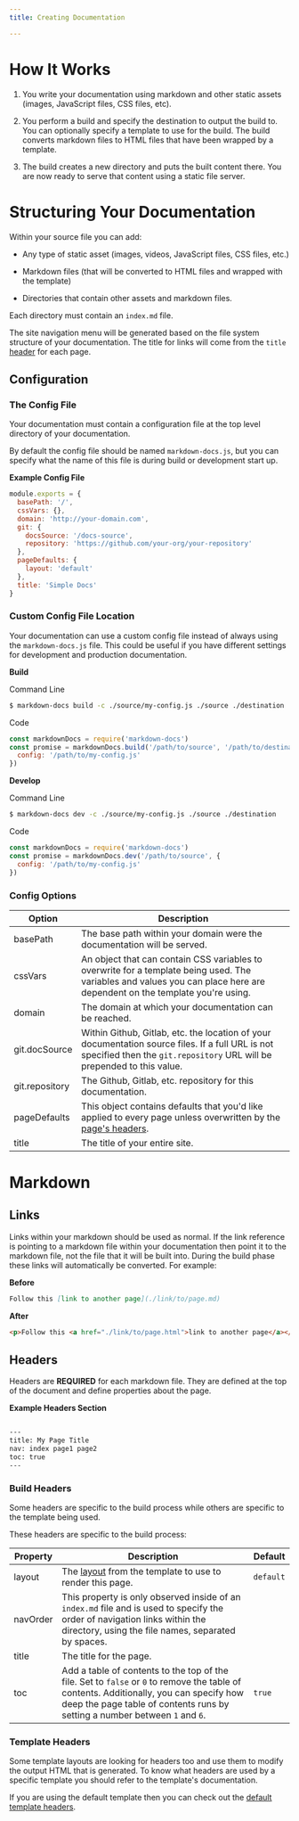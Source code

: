 ```yaml
---
title: Creating Documentation

---
```


# How It Works

1. You write your documentation using markdown and other static assets (images, JavaScript files, CSS files, etc).

2. You perform a build and specify the destination to output the build to. You can optionally specify a template to use for the build. The build converts markdown files to HTML files that have been wrapped by a template.

3. The build creates a new directory and puts the built content there. You are now ready to serve that content using a static file server.

# Structuring Your Documentation

Within your source file you can add:
 
- Any type of static asset (images, videos, JavaScript files, CSS files, etc.)

- Markdown files (that will be converted to HTML files and wrapped with the template)

- Directories that contain other assets and markdown files.

Each directory must contain an `index.md` file.

The site navigation menu will be generated based on the file system structure of your documentation. The title for links will come from the `title` [header](#headers) for each page.

## Configuration

### The Config File

Your documentation must contain a configuration file at the top level directory of your documentation.

By default the config file should be named `markdown-docs.js`, but you can specify what the name of this file is during build or development start up.

**Example Config File**

```js
module.exports = {
  basePath: '/',
  cssVars: {},
  domain: 'http://your-domain.com',
  git: {
    docsSource: '/docs-source',
    repository: 'https://github.com/your-org/your-repository'
  },
  pageDefaults: {
    layout: 'default'
  },
  title: 'Simple Docs'
}
```

### Custom Config File Location

Your documentation can use a custom config file instead of always using the `markdown-docs.js` file. This could be useful if you have different settings for development and production documentation.

**Build**

Command Line

```bash
$ markdown-docs build -c ./source/my-config.js ./source ./destination
```

Code

```js
const markdownDocs = require('markdown-docs')
const promise = markdownDocs.build('/path/to/source', '/path/to/destination', {
  config: '/path/to/my-config.js' 
})
```

**Develop**

Command Line

```bash
$ markdown-docs dev -c ./source/my-config.js ./source ./destination
```

Code

```js
const markdownDocs = require('markdown-docs')
const promise = markdownDocs.dev('/path/to/source', {
  config: '/path/to/my-config.js' 
})
```

### Config Options

| Option | Description |
| ------ | ----------- |
| basePath | The base path within your domain were the documentation will be served. |
| cssVars | An object that can contain CSS variables to overwrite for a template being used. The variables and values you can place here are dependent on the template you're using. |
| domain | The domain at which your documentation can be reached. |
| git.docSource | Within Github, Gitlab, etc. the location of your documentation source files. If a full URL is not specified then the `git.repository` URL will be prepended to this value. |
| git.repository | The Github, Gitlab, etc. repository for this documentation. |
| pageDefaults | This object contains defaults that you'd like applied to every page unless overwritten by the [page's headers](#headers). |
| title | The title of your entire site. |

# Markdown

## Links

Links within your markdown should be used as normal. If the link reference is pointing to a markdown file within your documentation then point it to the markdown file, not the file that it will be built into. During the build phase these links will automatically be converted. For example:

**Before**

```md
Follow this [link to another page](./link/to/page.md)
```

**After**

```html
<p>Follow this <a href="./link/to/page.html">link to another page</a></p>
```

## Headers

Headers are **REQUIRED** for each markdown file. They are defined at the top of the document and define properties about the page.

**Example Headers Section**

```md

---
title: My Page Title
nav: index page1 page2
toc: true
---
```

### Build Headers

Some headers are specific to the build process while others are specific to the template being used.

These headers are specific to the build process:

| Property | Description | Default |
| -------- | ----------- | ------- |
| layout | The [layout](../templates/index.md#layouts) from the template to use to render this page. | `default` |
| navOrder | This property is only observed inside of an `index.md` file and is used to specify the order of navigation links within the directory, using the file names, separated by spaces. | |
| title | The title for the page. | |
| toc | Add a table of contents to the top of the file. Set to `false` or `0` to remove the table of contents. Additionally, you can specify how deep the page table of contents runs by setting a number between `1` and `6`. | `true` |

### Template Headers

Some template layouts are looking for headers too and use them to modify the output HTML that is generated. To know what headers are used by a specific template you should refer to the template's documentation.

If you are using the default template then you can check out the [default template headers](../templates/default.md#page-headers).
